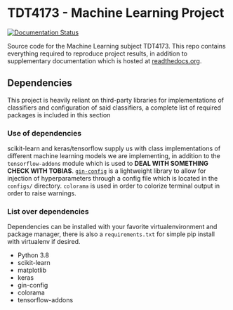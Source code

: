 # TDT4173 - Machine Learning Project
[![Documentation Status](https://readthedocs.org/projects/tdt4173/badge/?version=latest)](https://tdt4173.readthedocs.io/en/latest/?badge=latest)


Source code for the Machine Learning subject TDT4173. This repo contains
everything required to reproduce project results, in addition to supplementary
documentation which is hosted at [readthedocs.org](https://tdt4173.readthedocs.io/en/latest/?badge=latest).

## Dependencies
This project is heavily reliant on third-party libraries for implementations
of classifiers and configuration of said classifiers, a complete list of required
packages is included in this section

### Use of dependencies
scikit-learn and keras/tensorflow supply us with class implementations of 
different machine learning models we are implementing, in addition to
the `tensorflow-addons` module which is used to **DEAL WITH SOMETHING CHECK WITH 
TOBIAS**. [`gin-config`](https://github.com/google/gin-config) is a lightweight 
library to allow for injection of hyperparameters through a config file which is
located in the `configs/` directory. `colorama` is used in order to colorize
terminal output in order to raise warnings.


### List over dependencies
Dependencies can be installed with your favorite virtualenvironment and package 
manager, there is also a `requirements.txt` for simple pip install with virtualenv
if desired.

* Python 3.8
* scikit-learn
* matplotlib
* keras
* gin-config
* colorama
* tensorflow-addons
